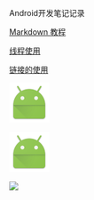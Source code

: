 Android开发笔记记录

[Markdown 教程](http://www.jianshu.com/p/q81RER)

[线程使用](./线程使用.md)

[链接的使用](http://www.jianshu.com)

![](./app/src/main/res/mipmap-hdpi/ic_launcher.png)

[![图片带链接](./app/src/main/res/mipmap-hdpi/ic_launcher.png)](http://www.baidu.com)

![](http://upload-images.jianshu.io/upload_images/259-0ad0d0bfc1c608b6.jpg?imageMogr2/auto-orient/strip%7CimageView2/2/w/1240)
